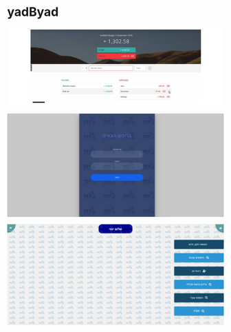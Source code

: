 # yadByad

![Test Image 3](/server/img/2.png)


![Test Image 3](/server/img/3.png)


![Test Image 3](/server/img/4.png)
